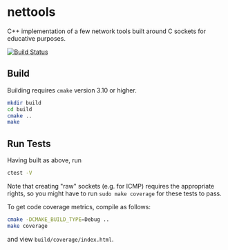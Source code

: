 # nettools
C++ implementation of a few network tools built around C sockets for educative
purposes.

[![Build Status](https://travis-ci.com/cleborys/nettools.svg?branch=master)](https://travis-ci.com/cleborys/nettools)

## Build ##
Building requires `cmake` version 3.10 or higher.
```bash
mkdir build
cd build
cmake ..
make
```

## Run Tests ##
Having built as above, run
```bash
ctest -V
```
Note that creating "raw" sockets (e.g. for ICMP) requires the appropriate rights,
so you might have to run `sudo make coverage` for these tests to pass.

To get code coverage metrics, compile as follows:
```bash
cmake -DCMAKE_BUILD_TYPE=Debug ..
make coverage
```
and view `build/coverage/index.html`.
